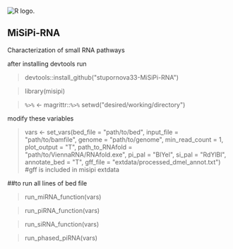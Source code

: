 ![R logo.](https://imgur.com/a/fuA7P8S)


## MiSiPi-RNA
Characterization of small RNA pathways

after installing devtools run 
>devtools::install_github("stupornova33-MiSiPi-RNA")


>library(misipi)

>`%>%` <- magrittr::`%>%`
>setwd("desired/working/directory")

modify these variables


>vars <- set_vars(bed_file = "path/to/bed", input_file = "path/to/bamfile", 
>                 genome = "path/to/genome", min_read_count = 1, plot_output = "T", 
>                 path_to_RNAfold = "path/to/ViennaRNA/RNAfold.exe", pi_pal = "BlYel", si_pal = "RdYlBl", annotate_bed = "T",
>                 gff_file = "extdata/processed_dmel_annot.txt") #gff is included in misipi extdata


##to run all lines of bed file


>run_miRNA_function(vars)


>run_piRNA_function(vars)


>run_siRNA_function(vars)


>run_phased_piRNA(vars)
